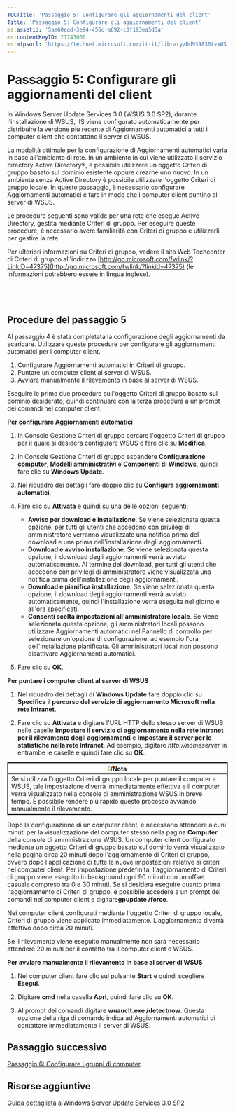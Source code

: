 ```yaml
---
TOCTitle: 'Passaggio 5: Configurare gli aggiornamenti del client'
Title: 'Passaggio 5: Configurare gli aggiornamenti del client'
ms:assetid: '5ae60ead-3e94-456c-a692-c0f193ea5d5a'
ms:contentKeyID: 21743000
ms:mtpsurl: 'https://technet.microsoft.com/it-it/library/Dd939830(v=WS.10)'
---
```


Passaggio 5: Configurare gli aggiornamenti del client
=====================================================

In Windows Server Update Services 3.0 (WSUS 3.0 SP2), durante l'installazione di WSUS, IIS viene configurato automaticamente per distribuire la versione più recente di Aggiornamenti automatici a tutti i computer client che contattano il server di WSUS.

La modalità ottimale per la configurazione di Aggiornamenti automatici varia in base all'ambiente di rete. In un ambiente in cui viene utilizzato il servizio directory Active Directory®, è possibile utilizzare un oggetto Criteri di gruppo basato sul dominio esistente oppure crearne uno nuovo. In un ambiente senza Active Directory è possibile utilizzare l'oggetto Criteri di gruppo locale. In questo passaggio, è necessario configurare Aggiornamenti automatici e fare in modo che i computer client puntino al server di WSUS.

Le procedure seguenti sono valide per una rete che esegue Active Directory, gestita mediante Criteri di gruppo. Per eseguire queste procedure, è necessario avere familiarità con Criteri di gruppo e utilizzarli per gestire la rete.

Per ulteriori informazioni su Criteri di gruppo, vedere il sito Web Techcenter di Criteri di gruppo all'indirizzo [http://go.microsoft.com/fwlink/?LinkID=47375](http://go.microsoft.com/fwlink/?linkid=47375) (le informazioni potrebbero essere in lingua inglese).

 
-

Procedure del passaggio 5
-------------------------

Al passaggio 4 è stata completata la configurazione degli aggiornamenti da scaricare. Utilizzare queste procedure per configurare gli aggiornamenti automatici per i computer client.

1.  Configurare Aggiornamenti automatici in Criteri di gruppo.
2.  Puntare un computer client al server di WSUS.
3.  Avviare manualmente il rilevamento in base al server di WSUS.

Eseguire le prime due procedure sull'oggetto Criteri di gruppo basato sul dominio desiderato, quindi continuare con la terza procedura a un prompt dei comandi nel computer client.

**Per configurare Aggiornamenti automatici**
1.  In Console Gestione Criteri di gruppo cercare l'oggetto Criteri di gruppo per il quale si desidera configurare WSUS e fare clic su **Modifica**.

2.  In Console Gestione Criteri di gruppo espandere **Configurazione computer**, **Modelli amministrativi** e **Componenti di Windows**, quindi fare clic su **Windows Update**.

3.  Nel riquadro dei dettagli fare doppio clic su **Configura aggiornamenti automatici**.

4.  Fare clic su **Attivata** e quindi su una delle opzioni seguenti:

    -   **Avviso per download e installazione**. Se viene selezionata questa opzione, per tutti gli utenti che accedono con privilegi di amministratore verranno visualizzate una notifica prima del download e una prima dell'installazione degli aggiornamenti.
    -   **Download e avviso installazione**. Se viene selezionata questa opzione, il download degli aggiornamenti verrà avviato automaticamente. Al termine del download, per tutti gli utenti che accedono con privilegi di amministratore viene visualizzata una notifica prima dell'installazione degli aggiornamenti.
    -   **Download e pianifica installazione**. Se viene selezionata questa opzione, il download degli aggiornamenti verrà avviato automaticamente, quindi l'installazione verrà eseguita nel giorno e all'ora specificati.
    -   **Consenti scelta impostazioni all'amministratore locale**. Se viene selezionata questa opzione, gli amministratori locali possono utilizzare Aggiornamenti automatici nel Pannello di controllo per selezionare un'opzione di configurazione. ad esempio l'ora dell'installazione pianificata. Gli amministratori locali non possono disattivare Aggiornamenti automatici.

5.  Fare clic su **OK**.

**Per puntare i computer client al server di WSUS**
1.  Nel riquadro dei dettagli di **Windows Update** fare doppio clic su **Specifica il percorso del servizio di aggiornamento Microsoft nella rete Intranet**.

2.  Fare clic su **Attivata** e digitare l'URL HTTP dello stesso server di WSUS nelle caselle **Impostare il servizio di aggiornamento nella rete Intranet per il rilevamento degli aggiornamenti** e **Impostare il server per le statistiche nella rete Intranet**. Ad esempio, digitare *http://nomeserver* in entrambe le caselle e quindi fare clic su **OK**.

 
<table style="border:1px solid black;">
<colgroup>
<col width="100%" />
</colgroup>
<thead>
<tr class="header">
<th><img src="images/Dd939830.note(WS.10).gif" />Nota</th>
</tr>
</thead>
<tbody>
<tr class="odd">
<td style="border:1px solid black;">Se si utilizza l'oggetto Criteri di gruppo locale per puntare il computer a WSUS, tale impostazione diverrà immediatamente effettiva e il computer verrà visualizzato nella console di amministrazione WSUS in breve tempo. È possibile rendere più rapido questo processo avviando manualmente il rilevamento.
</td>
</tr>
</tbody>
</table>
 

Dopo la configurazione di un computer client, è necessario attendere alcuni minuti per la visualizzazione del computer stesso nella pagina **Computer** della console di amministrazione WSUS. Un computer client configurato mediante un oggetto Criteri di gruppo basato sul dominio verrà visualizzato nella pagina circa 20 minuti dopo l'aggiornamento di Criteri di gruppo, ovvero dopo l'applicazione di tutte le nuove impostazioni relative ai criteri nel computer client. Per impostazione predefinita, l'aggiornamento di Criteri di gruppo viene eseguito in background ogni 90 minuti con un offset casuale compreso tra 0 e 30 minuti. Se si desidera eseguire quanto prima l'aggiornamento di Criteri di gruppo, è possibile accedere a un prompt dei comandi nel computer client e digitare**gpupdate /force**.

Nei computer client configurati mediante l'oggetto Criteri di gruppo locale, Criteri di gruppo viene applicato immediatamente. L'aggiornamento diverrà effettivo dopo circa 20 minuti.

Se il rilevamento viene eseguito manualmente non sarà necessario attendere 20 minuti per il contatto tra il computer client e WSUS.

**Per avviare manualmente il rilevamento in base al server di WSUS**
1.  Nel computer client fare clic sul pulsante **Start** e quindi scegliere **Esegui**.

2.  Digitare **cmd** nella casella **Apri**, quindi fare clic su **OK**.

3.  Al prompt dei comandi digitare **wuauclt.exe /detectnow**. Questa opzione della riga di comando indica ad Aggiornamenti automatici di contattare immediatamente il server di WSUS.

Passaggio successivo
--------------------

[Passaggio 6: Configurare i gruppi di computer](https://technet.microsoft.com/70518732-2179-4e41-9609-7f9999867f41).

Risorse aggiuntive
------------------

[Guida dettagliata a Windows Server Update Services 3.0 SP2](https://technet.microsoft.com/4b504edc-93b3-45b0-a7e8-d0107f1a4442)

